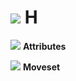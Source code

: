 # ![](../../images/???.png) H

<link rel="stylesheet" type="text/css" rel="noopener" target="_blank" href="../../style.css">

![](../../images/SmashBall.png) <b>Attributes</b>

![](../../images/SmashBall.png) <b>Moveset</b>

<script src="../../arrow.js">
</script>